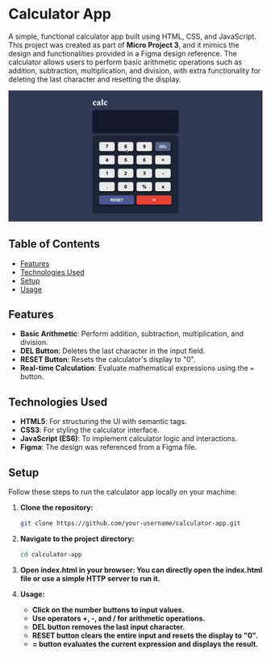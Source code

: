 # Calculator App

A simple, functional calculator app built using HTML, CSS, and JavaScript. This project was created as part of **Micro Project 3**, and it mimics the design and functionalities provided in a Figma design reference. The calculator allows users to perform basic arithmetic operations such as addition, subtraction, multiplication, and division, with extra functionality for deleting the last character and resetting the display.

![Calculator Demo](./demo.gif)


## Table of Contents
- [Features](#features)
- [Technologies Used](#technologies-used)
- [Setup](#setup)
- [Usage](#usage)

## Features
- **Basic Arithmetic**: Perform addition, subtraction, multiplication, and division.
- **DEL Button**: Deletes the last character in the input field.
- **RESET Button**: Resets the calculator's display to "0".
- **Real-time Calculation**: Evaluate mathematical expressions using the `=` button.

## Technologies Used
- **HTML5**: For structuring the UI with semantic tags.
- **CSS3**: For styling the calculator interface.
- **JavaScript (ES6)**: To implement calculator logic and interactions.
- **Figma**: The design was referenced from a Figma file.

## Setup
Follow these steps to run the calculator app locally on your machine:

1. **Clone the repository:**
   ```bash
   git clone https://github.com/your-username/calculator-app.git

2. **Navigate to the project directory:**
    ```bash
    cd calculator-app
3. **Open index.html in your browser: You can directly open the index.html file or use a simple HTTP server to run it.**

4. **Usage:**
    - **Click on the number buttons to input values.**
    - **Use operators +, -, and / for arithmetic operations.**
    - **DEL button removes the last input character.**
    - **RESET button clears the entire input and resets the display to "0".**
    - **= button evaluates the current expression and displays the result.**
